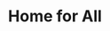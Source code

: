 ---
pid: ch1116
title: Home for All
location_transcription: Near City Hall
coordinates: "[-75.162811722537, 39.952157255551]"
zipcode: '69462'
gen_neighborhood: 
neighborhood: 
outside_phl: 'INTERNATIONAL  EAST JAVA '
age: '18'
age_range: 13-19
instagram: 
image_file_name: ch_1116.jpg
proposal_transcription: Right outside of city hall (skatepark area) there are lots
  of floor stickers/statements describing the struggles & legitimacy & importance
  of immigrants. In light of recent national events, a monument supporting the idea
  of Philadelphia being a home for all people, and the city standing behind these
  human beings would be very inspiring to see.
topic: Globalism,Human Rights,Immigration,Inclusivity,Social Justice,Politics,Unity
topic_summary: 0, 0, 0, 0, 0, 0, 0, 0
type: Conceptual,Sculpture Statue,Image
keywords_other: 
credit: kozakxx
image_labels: 
twitter: 
facebook: 
permalink: "/monuments/ch1116/"
layout: item-page
---